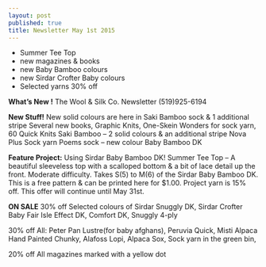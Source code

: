 ```yaml
---
layout: post
published: true
title: Newsletter May 1st 2015
---
```


-  Summer Tee Top
-  new magazines & books
-  new Baby Bamboo colours
-  new Sirdar Crofter Baby colours
-  Selected yarns 30% off

**What’s New !**
The Wool & Silk Co. Newsletter  (519)925-6194

**New Stuff!**
New solid colours are here in Saki Bamboo sock & 1 additional stripe
Several new books, Graphic Knits, One-Skein Wonders for sock yarn, 60 Quick Knits
Saki Bamboo – 2 solid colours & an additional stripe
Nova Plus Sock yarn 
Poems sock – new colour
Baby Bamboo DK

**Feature Project:**
Using Sirdar Baby Bamboo DK!
Summer Tee Top – A beautiful sleeveless top with a scalloped bottom & a bit of lace detail up the front. Moderate difficulty.  Takes S(5) to M(6) of the Sirdar Baby Bamboo DK. 
This is a free pattern & can be printed here for $1.00.  Project yarn is 15% off.  This offer will continue until May 31st.

**ON SALE**
30% off   Selected colours of Sirdar Snuggly DK, Sirdar Crofter Baby Fair Isle Effect DK, Comfort DK, Snuggly 4-ply

30% off   All:   Peter Pan Lustre(for baby afghans), Peruvia Quick, Misti Alpaca Hand Painted Chunky, Alafoss Lopi, Alpaca Sox, Sock yarn in the green bin, 

20% off  All magazines marked with a yellow dot